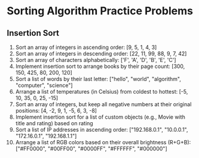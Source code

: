# Sorting Algorithm Practice Problems


## Insertion Sort

1. Sort an array of integers in ascending order: [9, 5, 1, 4, 3]
2. Sort an array of integers in descending order: [22, 11, 99, 88, 9, 7, 42]
3. Sort an array of characters alphabetically: ['F', 'A', 'D', 'B', 'E', 'C']
4. Implement insertion sort to arrange books by their page count: [300, 150, 425, 80, 200, 120]
5. Sort a list of words by their last letter: ["hello", "world", "algorithm", "computer", "science"]
6. Arrange a list of temperatures (in Celsius) from coldest to hottest: [-5, 10, 35, 0, 25, -15]
7. Sort an array of integers, but keep all negative numbers at their original positions: [4, -2, 9, 1, -5, 6, 3, -8]
8. Implement insertion sort for a list of custom objects (e.g., Movie with title and rating) based on rating
9. Sort a list of IP addresses in ascending order: ["192.168.0.1", "10.0.0.1", "172.16.0.1", "192.168.1.1"]
10. Arrange a list of RGB colors based on their overall brightness (R+G+B): ["#FF0000", "#00FF00", "#0000FF", "#FFFFFF", "#000000"]
